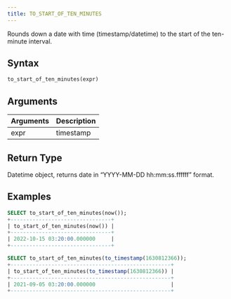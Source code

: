 ```yaml
---
title: TO_START_OF_TEN_MINUTES
---
```


Rounds down a date with time (timestamp/datetime) to the start of the ten-minute interval.

## Syntax

```sql
to_start_of_ten_minutes(expr)
```

## Arguments

| Arguments | Description |
| --------- | ----------- |
| expr      | timestamp   |

## Return Type

Datetime object, returns date in “YYYY-MM-DD hh:mm:ss.ffffff” format.

## Examples

```sql
SELECT to_start_of_ten_minutes(now());
+--------------------------------+
| to_start_of_ten_minutes(now()) |
+--------------------------------+
| 2022-10-15 03:20:00.000000     |
+--------------------------------+

SELECT to_start_of_ten_minutes(to_timestamp(1630812366));
+---------------------------------------------------+
| to_start_of_ten_minutes(to_timestamp(1630812366)) |
+---------------------------------------------------+
| 2021-09-05 03:20:00.000000                        |
+---------------------------------------------------+
```
